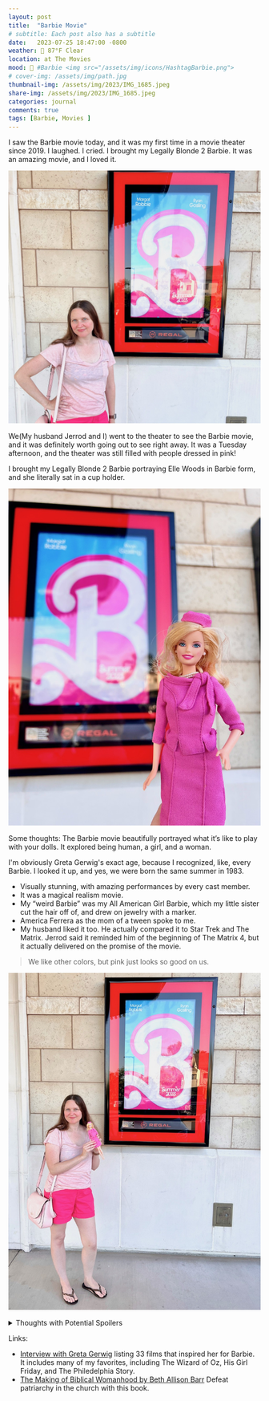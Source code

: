 ```yaml
---
layout: post
title:  "Barbie Movie"
# subtitle: Each post also has a subtitle
date:   2023-07-25 18:47:00 -0800
weather: 🔆 87°F Clear
location: at The Movies
mood: 🩷 #Barbie <img src="/assets/img/icons/HashtagBarbie.png">
# cover-img: /assets/img/path.jpg
thumbnail-img: /assets/img/2023/IMG_1685.jpeg
share-img: /assets/img/2023/IMG_1685.jpeg
categories: journal
comments: true
tags: [Barbie, Movies ]
---
```

I saw the Barbie movie today, and it was my first time in a movie theater since 2019. I laughed. I cried. I brought my Legally Blonde 2 Barbie. It was an amazing movie, and I loved it.

![Shannon standing in front of the poster for the Barbie movie. Shannon is wearing a light pink shirt with dark pink shorts.](/assets/img/2023/IMG_1666.jpeg)

We(My husband Jerrod and I) went to the theater to see the Barbie movie, and it was definitely worth going out to see right away. It was a Tuesday afternoon, and the theater was still filled with people dressed in pink!

I brought my Legally Blonde 2 Barbie portraying Elle Woods in Barbie form, and she literally sat in a cup holder.

![Barbie as Elle Woods from Legally Blonde 2 in the foreground, with a poster for Barbie The Movie in the background](/assets/img/2023/IMG_1685.jpeg)

Some thoughts:
The Barbie movie beautifully portrayed what it’s like to play with your dolls. It explored being human, a girl, and a woman. 

I'm obviously Greta Gerwig's exact age, because I recognized, like, every Barbie. I looked it up, and yes, we were born the same summer in 1983.

- Visually stunning, with amazing performances by every cast member.
- It was a magical realism movie.  
- My “weird Barbie” was my All American Girl Barbie, which my little sister cut the hair off of, and drew on jewelry with a marker.
- America Ferrera as the mom of a tween spoke to me.
- My husband liked it too. He actually compared it to Star Trek and The Matrix. Jerrod said it reminded him of the beginning of The Matrix 4, but it actually delivered on the promise of the movie.


> We like other colors, but pink just looks so good on us.

![Shannon standing in front of the poster for the Barbie movie. Shannon is wearing a light pink shirt with dark pink shorts. Shannon is holding Barbie doll as Elle Woods from Legally Blonde 2.](/assets/img/2023/IMG_1670.jpeg)

<details class="spoilers">
<summary>Thoughts with Potential Spoilers</summary>
<ul>
<li>Comparisons to The Matrix; Obviously the scene with Weird Barbie where she’s told to choose the high heeled shoe or the Birkenstock, but also the first scene with Ruth in the kitchen had vibes of Neo visiting the Oracle.</li>
<li>I love that Barbie defeated the patriarchy, and all the times they literally named Patriarchy.</li>
<li> Gloria (the mom) yelling out “Some of these are archival!” When Barbie’s outfits were being thrown out of the dream house. LOL.</li>
<li>“We make up things, like patriarchy and Barbie”</li>
<li>Ken got a good ending too. Even though he didn’t get the romance he wanted with Barbie, she encouraged him to go be his own person.</li>
<li>At the very end of the movie, Barbie was wearing pink Birkenstocks</li>
<li>I was happy I’d brought my Legally Blonde Barbie. Elle Woods would’ve loved this movie.</li>
</ul>
</details>

Links:
- [Interview with Greta Gerwig](https://letterboxd.com/journal/the-official-barbie-watchlist-greta-gerwig/) listing 33 films that inspired her for Barbie. It includes many of my favorites, including The Wizard of Oz, His Girl Friday, and The Philedelphia Story.
- [The Making of Biblical Womanhood by Beth Allison Barr](https://bethallisonbarr.com/books/the-making-of-biblical-womanhood/) Defeat patriarchy in the church with this book.
